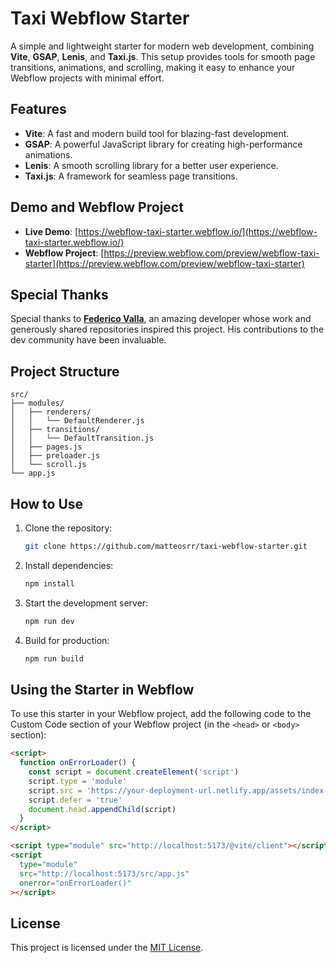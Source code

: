 # Taxi Webflow Starter

A simple and lightweight starter for modern web development, combining **Vite**, **GSAP**, **Lenis**, and **Taxi.js**. This setup provides tools for smooth page transitions, animations, and scrolling, making it easy to enhance your Webflow projects with minimal effort.

## Features

- **Vite**: A fast and modern build tool for blazing-fast development.
- **GSAP**: A powerful JavaScript library for creating high-performance animations.
- **Lenis**: A smooth scrolling library for a better user experience.
- **Taxi.js**: A framework for seamless page transitions.

## Demo and Webflow Project

- **Live Demo**: [https://webflow-taxi-starter.webflow.io/](https://webflow-taxi-starter.webflow.io/)
- **Webflow Project**: [https://preview.webflow.com/preview/webflow-taxi-starter](https://preview.webflow.com/preview/webflow-taxi-starter)

## Special Thanks

Special thanks to [**Federico Valla**](https://x.com/ffmfedd), an amazing developer whose work and generously shared repositories inspired this project. His contributions to the dev community have been invaluable.

## Project Structure

```
src/
├── modules/
│   ├── renderers/
│   │   └── DefaultRenderer.js
│   ├── transitions/
│   │   └── DefaultTransition.js
│   ├── pages.js
│   ├── preloader.js
│   └── scroll.js
└── app.js
```

## How to Use

1. Clone the repository:

   ```bash
   git clone https://github.com/matteosrr/taxi-webflow-starter.git
   ```

2. Install dependencies:

   ```bash
   npm install
   ```

3. Start the development server:

   ```bash
   npm run dev
   ```

4. Build for production:
   ```bash
   npm run build
   ```

## Using the Starter in Webflow

To use this starter in your Webflow project, add the following code to the Custom Code section of your Webflow project (in the `<head>` or `<body>` section):

```html
<script>
  function onErrorLoader() {
    const script = document.createElement('script')
    script.type = 'module'
    script.src = 'https://your-deployment-url.netlify.app/assets/index.js'
    script.defer = 'true'
    document.head.appendChild(script)
  }
</script>

<script type="module" src="http://localhost:5173/@vite/client"></script>
<script
  type="module"
  src="http://localhost:5173/src/app.js"
  onerror="onErrorLoader()"
></script>
```

## License

This project is licensed under the [MIT License](./LICENSE).
